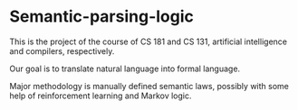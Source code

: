 # Semantic-parsing-logic

This is the project of the course of CS 181 and CS 131, artificial intelligence and compilers, respectively. 

Our goal is to translate natural language into formal language. 

Major methodology is manually defined semantic laws, possibly with some help of reinforcement learning and Markov logic. 